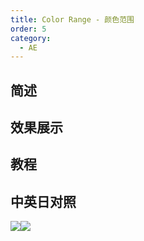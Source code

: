 ```yaml
---
title: Color Range - 颜色范围
order: 5
category:
  - AE
---
```


## 简述

## 效果展示

## 教程

## 中英日对照

![](https://mir.yuelili.com/wp-content/uploads/user/AE/effects/AE-Effects-Keying-Color_Range.png)![](https://mir.yuelili.com/wp-content/uploads/user/AE/effects/AE-Effects-Keying-Color_Range_cn.png)
